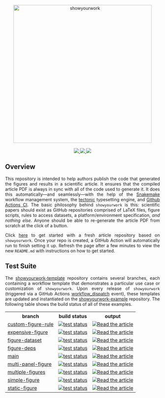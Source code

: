 <p align="center">
<a href="https://github.com/rodluger/showyourwork">
<img width = "450" src="https://raw.githubusercontent.com/rodluger/showyourwork/img/showyourwork.png" alt="showyourwork"/>
<br>
<br>
<a href="https://github.com/rodluger/showyourwork/releases/tag/v0.1.10">
    <img src="https://img.shields.io/static/v1?label=version&message=0.1.10&color=blue"/>
</a>
<a href="https://showyourwork.readthedocs.io/en/v0.1.10">
    <img src="https://img.shields.io/static/v1?label=read&message=the%20docs&color=blue"/>
</a>
<a href="https://github.com/rodluger/showyourwork-template/generate">
    <img src="https://img.shields.io/static/v1?label=create&message=new%20repo&color=brightgreen"/>
</a>
</p>

<h2>Overview</h2>

<p align="justify">
This repository is intended to help authors publish the code that generated the figures and results in a scientific article. It ensures that the compiled article PDF is always in sync with all of the code used to generate it. It does this automatically—and seamlessly—with the help of the <a href="https://snakemake.readthedocs.io">Snakemake</a> workflow management system, the <a href="https://tectonic-typesetting.github.io">tectonic</a> typesetting engine, and <a href="https://github.com/features/actions">Github Actions CI</a>. The basic philosophy behind <code>showyourwork</code> is this: scientific papers should exist as GitHub repositories comprised of LaTeX files, figure scripts, rules to access datasets, a platform/environment specification, <i>and nothing else</i>. Anyone should be able to re-generate the article PDF from scratch at the click of a button.
</p>

<p align="justify">
Click <a href="https://github.com/rodluger/showyourwork-template/generate">here</a> to get started with a fresh article repository based on <code>showyourwork</code>. Once your repo is created, a GitHub Action will automatically run to finish setting it up. Refresh the page after a few minutes to view the new <code>README.md</code> with instructions on how to get started.
</p>

<h2>Test Suite</h2>

<p align="justify">
The <a href="https://github.com/rodluger/showyourwork-template">showyourwork-template</a> repository contains several branches, each containing a workflow template that demonstrates a particular use case or customization of <code>showyourwork</code>.
Upon every release of <code>showyourwork</code> (triggered via a GitHub Actions <a href="https://github.com/rodluger/showyourwork/actions/workflows/release.yml">workflow_dispatch</a> event), these templates are updated and instantiated
on the <a href="https://github.com/rodluger/showyourwork-example">showyourwork-example</a> repository. The following table
shows the build status of all of these examples.
</p>

<table>
  <tr>
    <th>branch</th>
    <th>build status</th>
    <th>output</th>
  </tr>
  
  <tr>
    <td>
        <a href="https://github.com/rodluger/showyourwork-example/tree/custom-figure-rule">custom-figure-rule</a>
    </td>
    <td>
    <a href="https://github.com/rodluger/showyourwork-example/actions/workflows/showyourwork.yml?query=branch%3Acustom-figure-rule">
        <img src="https://github.com/rodluger/showyourwork-example/actions/workflows/showyourwork.yml/badge.svg?branch=custom-figure-rule" alt="test status"/>
    </a>
    </td>
    <td>
    <a href="https://github.com/rodluger/showyourwork-example/raw/custom-figure-rule-pdf/ms.pdf">
    <img src="https://img.shields.io/badge/article-pdf-blue.svg?style=flat" alt="Read the article"/>
    </a>
    </td>
  </tr>
  
  <tr>
    <td>
        <a href="https://github.com/rodluger/showyourwork-example/tree/expensive-figure">expensive-figure</a>
    </td>
    <td>
    <a href="https://github.com/rodluger/showyourwork-example/actions/workflows/showyourwork.yml?query=branch%3Aexpensive-figure">
        <img src="https://github.com/rodluger/showyourwork-example/actions/workflows/showyourwork.yml/badge.svg?branch=expensive-figure" alt="test status"/>
    </a>
    </td>
    <td>
    <a href="https://github.com/rodluger/showyourwork-example/raw/expensive-figure-pdf/ms.pdf">
    <img src="https://img.shields.io/badge/article-pdf-blue.svg?style=flat" alt="Read the article"/>
    </a>
    </td>
  </tr>
  
  <tr>
    <td>
        <a href="https://github.com/rodluger/showyourwork-example/tree/figure-dataset">figure-dataset</a>
    </td>
    <td>
    <a href="https://github.com/rodluger/showyourwork-example/actions/workflows/showyourwork.yml?query=branch%3Afigure-dataset">
        <img src="https://github.com/rodluger/showyourwork-example/actions/workflows/showyourwork.yml/badge.svg?branch=figure-dataset" alt="test status"/>
    </a>
    </td>
    <td>
    <a href="https://github.com/rodluger/showyourwork-example/raw/figure-dataset-pdf/ms.pdf">
    <img src="https://img.shields.io/badge/article-pdf-blue.svg?style=flat" alt="Read the article"/>
    </a>
    </td>
  </tr>
  
  <tr>
    <td>
        <a href="https://github.com/rodluger/showyourwork-example/tree/figure-deps">figure-deps</a>
    </td>
    <td>
    <a href="https://github.com/rodluger/showyourwork-example/actions/workflows/showyourwork.yml?query=branch%3Afigure-deps">
        <img src="https://github.com/rodluger/showyourwork-example/actions/workflows/showyourwork.yml/badge.svg?branch=figure-deps" alt="test status"/>
    </a>
    </td>
    <td>
    <a href="https://github.com/rodluger/showyourwork-example/raw/figure-deps-pdf/ms.pdf">
    <img src="https://img.shields.io/badge/article-pdf-blue.svg?style=flat" alt="Read the article"/>
    </a>
    </td>
  </tr>
  
  <tr>
    <td>
        <a href="https://github.com/rodluger/showyourwork-example/tree/main">main</a>
    </td>
    <td>
    <a href="https://github.com/rodluger/showyourwork-example/actions/workflows/showyourwork.yml?query=branch%3Amain">
        <img src="https://github.com/rodluger/showyourwork-example/actions/workflows/showyourwork.yml/badge.svg?branch=main" alt="test status"/>
    </a>
    </td>
    <td>
    <a href="https://github.com/rodluger/showyourwork-example/raw/main-pdf/ms.pdf">
    <img src="https://img.shields.io/badge/article-pdf-blue.svg?style=flat" alt="Read the article"/>
    </a>
    </td>
  </tr>
  
  <tr>
    <td>
        <a href="https://github.com/rodluger/showyourwork-example/tree/multi-panel-figure">multi-panel-figure</a>
    </td>
    <td>
    <a href="https://github.com/rodluger/showyourwork-example/actions/workflows/showyourwork.yml?query=branch%3Amulti-panel-figure">
        <img src="https://github.com/rodluger/showyourwork-example/actions/workflows/showyourwork.yml/badge.svg?branch=multi-panel-figure" alt="test status"/>
    </a>
    </td>
    <td>
    <a href="https://github.com/rodluger/showyourwork-example/raw/multi-panel-figure-pdf/ms.pdf">
    <img src="https://img.shields.io/badge/article-pdf-blue.svg?style=flat" alt="Read the article"/>
    </a>
    </td>
  </tr>
  
  <tr>
    <td>
        <a href="https://github.com/rodluger/showyourwork-example/tree/multiple-figures">multiple-figures</a>
    </td>
    <td>
    <a href="https://github.com/rodluger/showyourwork-example/actions/workflows/showyourwork.yml?query=branch%3Amultiple-figures">
        <img src="https://github.com/rodluger/showyourwork-example/actions/workflows/showyourwork.yml/badge.svg?branch=multiple-figures" alt="test status"/>
    </a>
    </td>
    <td>
    <a href="https://github.com/rodluger/showyourwork-example/raw/multiple-figures-pdf/ms.pdf">
    <img src="https://img.shields.io/badge/article-pdf-blue.svg?style=flat" alt="Read the article"/>
    </a>
    </td>
  </tr>
  
  <tr>
    <td>
        <a href="https://github.com/rodluger/showyourwork-example/tree/simple-figure">simple-figure</a>
    </td>
    <td>
    <a href="https://github.com/rodluger/showyourwork-example/actions/workflows/showyourwork.yml?query=branch%3Asimple-figure">
        <img src="https://github.com/rodluger/showyourwork-example/actions/workflows/showyourwork.yml/badge.svg?branch=simple-figure" alt="test status"/>
    </a>
    </td>
    <td>
    <a href="https://github.com/rodluger/showyourwork-example/raw/simple-figure-pdf/ms.pdf">
    <img src="https://img.shields.io/badge/article-pdf-blue.svg?style=flat" alt="Read the article"/>
    </a>
    </td>
  </tr>
  
  <tr>
    <td>
        <a href="https://github.com/rodluger/showyourwork-example/tree/static-figure">static-figure</a>
    </td>
    <td>
    <a href="https://github.com/rodluger/showyourwork-example/actions/workflows/showyourwork.yml?query=branch%3Astatic-figure">
        <img src="https://github.com/rodluger/showyourwork-example/actions/workflows/showyourwork.yml/badge.svg?branch=static-figure" alt="test status"/>
    </a>
    </td>
    <td>
    <a href="https://github.com/rodluger/showyourwork-example/raw/static-figure-pdf/ms.pdf">
    <img src="https://img.shields.io/badge/article-pdf-blue.svg?style=flat" alt="Read the article"/>
    </a>
    </td>
  </tr>
  
</table>
